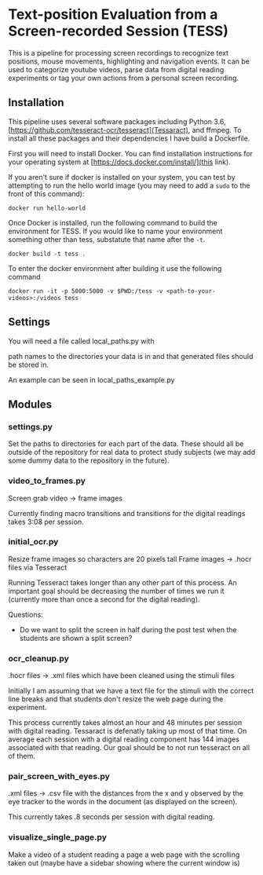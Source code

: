 # Text-position Evaluation from a Screen-recorded Session (TESS)

This is a pipeline for processing screen recordings to recognize text positions, mouse movements, highlighting and navigation events. It can be used to categorize youtube videos, parse data from digital reading experiments or tag your own actions from a personal screen recording.

## Installation
This pipeline uses several software packages including Python 3.6, [https://github.com/tesseract-ocr/tesseract](Tessaract), and ffmpeg. To install all these packages and their dependencies I have build a Dockerfile.

First you will need to install Docker. You can find installation instructions for your operating system at [https://docs.docker.com/install/](this link).

If you aren't sure if docker is installed on your system, you can test by attempting to run the hello world image (you may need to add a `sudo` to the front of this command):

`docker run hello-world`

Once Docker is installed, run the following command to build the environment for TESS. If you would like to name your environment something other than tess, substatute that name after the `-t`.

`docker build -t tess .`

To enter the docker environment after building it use the following command

`docker run -it -p 5000:5000 -v $PWD:/tess -v <path-to-your-videos>:/videos tess`

## Settings
You will need a file called local_paths.py with 

path names to the directories your data is in and that generated files should be stored in.

An example can be seen in local_paths_example.py

## Modules

### settings.py
Set the paths to directories for each part of the data. These should all be outside of the repository for real data to protect study subjects (we may add some dummy data to the repository in the future).

### video_to_frames.py
Screen grab video -> frame images

Currently finding macro transitions and transitions for the digital readings takes 3:08 per session.

### initial_ocr.py
Resize frame images so characters are 20 pixels tall
Frame images -> .hocr files via Tesseract

Running Tesseract takes longer than any other part of this process. An important goal should be decreasing the number of times we run it (currently more than once a second for the digital reading).

Questions:
- Do we want to split the screen in half during the post test when the students are shown a split screen?

### ocr_cleanup.py
.hocr files -> .xml files which have been cleaned using the stimuli files

Initially I am assuming that we have a text file for the stimuli with the correct line breaks and that students don't resize the web page during the experiment.

This process currently takes almost an hour and 48 minutes per session with digital reading. Tessaract is defenatly taking up most of that time. On average each session with a digital reading component has 144 images associated with that reading. Our goal should be to not run tesseract on all of them.

### pair_screen_with_eyes.py
.xml files -> .csv file with the distances from the x and y observed by the eye tracker to the words in the document (as displayed on the screen).

This currently takes .8 seconds per session with digital reading.

### visualize_single_page.py
Make a video of a student reading a page a web page with the scrolling taken out (maybe have a sidebar showing where the current window is)

